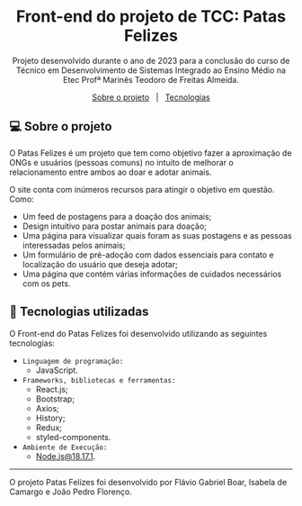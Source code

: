 <h1 align="center">Front-end do projeto de TCC: Patas Felizes</h1>

<p align="center">Projeto desenvolvido durante o ano de 2023 para a conclusão do curso de Técnico em Desenvolvimento de Sistemas Integrado ao Ensino Médio na Etec Profª Marinês Teodoro de Freitas Almeida. </p>

<p align="center">
  <a href="#-sobre-o-projeto">Sobre o projeto</a>&nbsp;&nbsp;&nbsp;|&nbsp;&nbsp;
  <a href="#-tecnologias-utilizadas">Tecnologias</a>
</p>

## 💻 Sobre o projeto

O Patas Felizes é um projeto que tem como objetivo fazer a aproximação de ONGs e usuários (pessoas comuns) no intuito de melhorar o relacionamento entre ambos ao doar e adotar animais.

O site conta com inúmeros recursos para atingir o objetivo em questão. Como:
 - Um feed de postagens para a doação dos animais;
 - Design intuitivo para postar animais para doação;
 - Uma página para visualizar quais foram as suas postagens e as pessoas interessadas pelos animais;
 - Um formulário de pré-adoção com dados essenciais para contato e localização do usuário que deseja adotar;
 - Uma página que contém várias informações de cuidados necessários com os pets.

## 🚀 Tecnologias utilizadas

O Front-end do Patas Felizes foi desenvolvido utilizando as seguintes tecnologias:

 - `Linguagem de programação:`
   - JavaScript.
 - `Frameworks, bibliotecas e ferramentas:`
   - React.js;
   - Bootstrap;
   - Axios;
   - History;
   - Redux;
   - styled-components.
 - `Ambiente de Execução:`
   - Node.js@18.17.1.


---

O projeto Patas Felizes foi desenvolvido por Flávio Gabriel Boar, Isabela de Camargo e João Pedro Florenço.
